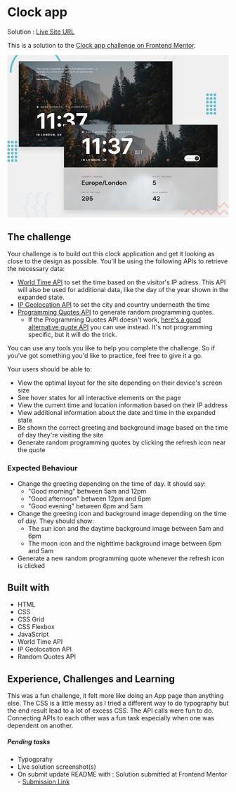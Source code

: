 # Clock app

Solution : [Live Site URL](https://frontend-mentor-challenges-ecru.vercel.app/clock-app/)

This is a solution to the [Clock app challenge on Frontend Mentor](https://www.frontendmentor.io/challenges/clock-app-LMFaxFwrM).

![Design preview for the Clock app coding challenge](./preview.jpg)

## The challenge

Your challenge is to build out this clock application and get it looking as close to the design as possible. You'll be using the following APIs to retrieve the necessary data:

- [World Time API](http://worldtimeapi.org/) to set the time based on the visitor's IP adress. This API will also be used for additional data, like the day of the year shown in the expanded state.
- [IP Geolocation API](https://freegeoip.app/) to set the city and country underneath the time
- [Programming Quotes API](https://programming-quotes-api.herokuapp.com/) to generate random programming quotes.
  - If the Programming Quotes API doesn't work, [here's a good alternative quote API](https://github.com/lukePeavey/quotable) you can use instead. It's not programming specific, but it will do the trick.

You can use any tools you like to help you complete the challenge. So if you've got something you'd like to practice, feel free to give it a go.

Your users should be able to:

- View the optimal layout for the site depending on their device's screen size
- See hover states for all interactive elements on the page
- View the current time and location information based on their IP address
- View additional information about the date and time in the expanded state
- Be shown the correct greeting and background image based on the time of day they're visiting the site
- Generate random programming quotes by clicking the refresh icon near the quote

### Expected Behaviour

- Change the greeting depending on the time of day. It should say:
  - "Good morning" between 5am and 12pm
  - "Good afternoon" between 12pm and 6pm
  - "Good evening" between 6pm and 5am
- Change the greeting icon and background image depending on the time of day. They should show:
  - The sun icon and the daytime background image between 5am and 6pm
  - The moon icon and the nighttime background image between 6pm and 5am
- Generate a new random programming quote whenever the refresh icon is clicked

## Built with

- HTML
- CSS
- CSS Grid
- CSS Flexbox
- JavaScript
- World Time API
- IP Geolocation API
- Random Quotes API

## Experience, Challenges and Learning

This was a fun challenge, it felt more like doing an App page than anything else. The CSS is a little messy as I tried a different way to do typography but the end result lead to a lot of excess CSS.
The API calls were fun to do. Connecting APIs to each other was a fun task especially when one was dependent on another.

##### Pending tasks

- Typogprahy
- Live solution screenshot(s)
- On submit update README with : Solution submitted at Frontend Mentor - [Submission Link]()
